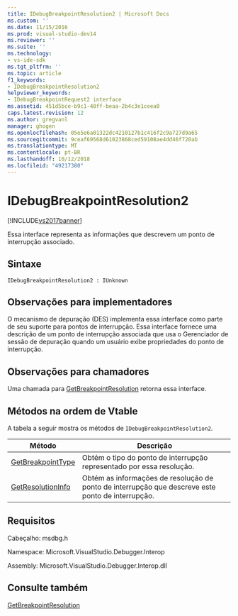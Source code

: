 ```yaml
---
title: IDebugBreakpointResolution2 | Microsoft Docs
ms.custom: ''
ms.date: 11/15/2016
ms.prod: visual-studio-dev14
ms.reviewer: ''
ms.suite: ''
ms.technology:
- vs-ide-sdk
ms.tgt_pltfrm: ''
ms.topic: article
f1_keywords:
- IDebugBreakpointResolution2
helpviewer_keywords:
- IDebugBreakpointRequest2 interface
ms.assetid: 451d5bce-b9c1-48ff-beaa-2b4c3e1ceea0
caps.latest.revision: 12
ms.author: gregvanl
manager: ghogen
ms.openlocfilehash: 05e5e6a01322dc4210127b1c416f2c9a727d9a65
ms.sourcegitcommit: 9ceaf69568d61023868ced59108ae4dd46f720ab
ms.translationtype: MT
ms.contentlocale: pt-BR
ms.lasthandoff: 10/12/2018
ms.locfileid: "49217380"
---
```

# <a name="idebugbreakpointresolution2"></a>IDebugBreakpointResolution2
[!INCLUDE[vs2017banner](../../../includes/vs2017banner.md)]

Essa interface representa as informações que descrevem um ponto de interrupção associado.  
  
## <a name="syntax"></a>Sintaxe  
  
```  
IDebugBreakpointResolution2 : IUnknown  
```  
  
## <a name="notes-for-implementers"></a>Observações para implementadores  
 O mecanismo de depuração (DES) implementa essa interface como parte de seu suporte para pontos de interrupção. Essa interface fornece uma descrição de um ponto de interrupção associada que usa o Gerenciador de sessão de depuração quando um usuário exibe propriedades do ponto de interrupção.  
  
## <a name="notes-for-callers"></a>Observações para chamadores  
 Uma chamada para [GetBreakpointResolution](../../../extensibility/debugger/reference/idebugboundbreakpoint2-getbreakpointresolution.md) retorna essa interface.  
  
## <a name="methods-in-vtable-order"></a>Métodos na ordem de Vtable  
 A tabela a seguir mostra os métodos de `IDebugBreakpointResolution2`.  
  
|Método|Descrição|  
|------------|-----------------|  
|[GetBreakpointType](../../../extensibility/debugger/reference/idebugbreakpointresolution2-getbreakpointtype.md)|Obtém o tipo do ponto de interrupção representado por essa resolução.|  
|[GetResolutionInfo](../../../extensibility/debugger/reference/idebugbreakpointresolution2-getresolutioninfo.md)|Obtém as informações de resolução de ponto de interrupção que descreve este ponto de interrupção.|  
  
## <a name="requirements"></a>Requisitos  
 Cabeçalho: msdbg.h  
  
 Namespace: Microsoft.VisualStudio.Debugger.Interop  
  
 Assembly: Microsoft.VisualStudio.Debugger.Interop.dll  
  
## <a name="see-also"></a>Consulte também  
 [GetBreakpointResolution](../../../extensibility/debugger/reference/idebugboundbreakpoint2-getbreakpointresolution.md)

